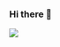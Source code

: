 ### Hi there 👋

<!--
**shinokoh/shinokoh** is a ✨ _special_ ✨ repository because its `README.md` (this file) appears on your GitHub profile.

Here are some ideas to get you started:

- 🔭 I’m currently working on ...
- 🌱 I’m currently learning ...
- 👯 I’m looking to collaborate on ...
- 🤔 I’m looking for help with ...
- 💬 Ask me about ...
- 📫 How to reach me: ...
- 😄 Pronouns: ...
- ⚡ Fun fact: ...
--> 
<a href="https://www.instagram.com/jantwentyslnok/" target="_blank"><img src="https://img.shields.io/badge/뱃지레이블-배경색?style=social&logo=instagram&logoColor=pink"/></a>
